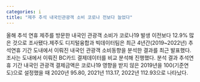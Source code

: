 ```yaml
---
categories: i
title: "제주 추석 내국인관광객 소비 코로나 전보다 늘었다"
---
```

올해 추석 연휴 제주를 방문한 내국인 관광객 소비가 코로나19 발생 이전보다 12.9% 많은 것으로 조사됐다.제주도 디지털융합과 빅데이터팀은 최근 4년간(2019~2022년) 추석연휴 기간 도내에서 이뤄진 내국인 관광객 소비동향을 분석한 결과를 최근 발표했다.조사는 도내에서 이뤄진 BC카드 결제데이터를 비교 분석해 진행했다. 분석 결과 추석연휴 기간 내국인 관광객 결제금액은 코로나19 영향을 받지 않은 2019년을 100(기준연도)으로 설정했을 때 2020년 95.80, 2021년 113.17, 2022년 112.93으로 나타났다.